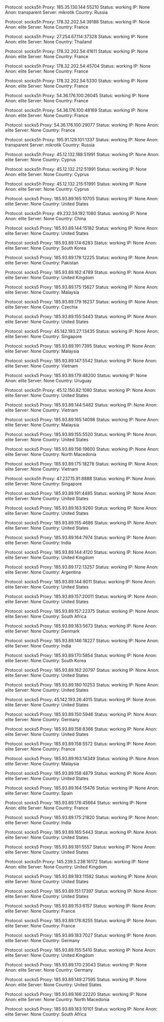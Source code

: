 Protocol: socks5h
Proxy: 185.35.130.144:55210
Status: working
IP: None
Anon: transparent
Server: mikrotik
Country: Russia

Protocol: socks5h
Proxy: 178.32.202.54:39188
Status: working
IP: None
Anon: elite
Server: None
Country: France

Protocol: socks5h
Proxy: 27.254.67.114:37328
Status: working
IP: None
Anon: elite
Server: None
Country: Thailand

Protocol: socks5h
Proxy: 178.32.202.54:41611
Status: working
IP: None
Anon: elite
Server: None
Country: France

Protocol: socks5h
Proxy: 178.32.202.54:45704
Status: working
IP: None
Anon: elite
Server: None
Country: France

Protocol: socks5h
Proxy: 178.32.202.54:5330
Status: working
IP: None
Anon: elite
Server: None
Country: France

Protocol: socks5h
Proxy: 54.36.176.100:26045
Status: working
IP: None
Anon: elite
Server: None
Country: France

Protocol: socks5h
Proxy: 54.36.176.100:48169
Status: working
IP: None
Anon: elite
Server: None
Country: France

Protocol: socks5
Proxy: 54.36.176.100:29077
Status: working
IP: None
Anon: elite
Server: None
Country: France

Protocol: socks5h
Proxy: 195.91.129.101:1337
Status: working
IP: None
Anon: transparent
Server: mikrotik
Country: Russia

Protocol: socks5h
Proxy: 45.12.132.188:51991
Status: working
IP: None
Anon: elite
Server: None
Country: Cyprus

Protocol: socks5h
Proxy: 45.12.132.212:51991
Status: working
IP: None
Anon: elite
Server: None
Country: Cyprus

Protocol: socks5h
Proxy: 45.12.132.215:51991
Status: working
IP: None
Anon: elite
Server: None
Country: Cyprus

Protocol: socks5
Proxy: 185.93.89.165:10705
Status: working
IP: None
Anon: elite
Server: None
Country: United States

Protocol: socks5h
Proxy: 49.232.59.192:1080
Status: working
IP: None
Anon: elite
Server: None
Country: China

Protocol: socks5
Proxy: 185.93.89.144:15182
Status: working
IP: None
Anon: elite
Server: None
Country: United States

Protocol: socks5
Proxy: 185.93.89.174:6283
Status: working
IP: None
Anon: elite
Server: None
Country: South Korea

Protocol: socks5
Proxy: 185.93.89.178:12225
Status: working
IP: None
Anon: elite
Server: None
Country: Pakistan

Protocol: socks5
Proxy: 185.93.89.162:4789
Status: working
IP: None
Anon: elite
Server: None
Country: United Kingdom

Protocol: socks5
Proxy: 185.93.89.175:15627
Status: working
IP: None
Anon: elite
Server: None
Country: Malaysia

Protocol: socks5
Proxy: 185.93.89.179:16237
Status: working
IP: None
Anon: elite
Server: None
Country: Czechia

Protocol: socks5
Proxy: 185.93.89.155:5443
Status: working
IP: None
Anon: elite
Server: None
Country: United States

Protocol: socks5
Proxy: 45.142.193.27:13435
Status: working
IP: None
Anon: elite
Server: None
Country: Singapore

Protocol: socks5
Proxy: 185.93.89.191:7395
Status: working
IP: None
Anon: elite
Server: None
Country: Malaysia

Protocol: socks5
Proxy: 185.93.89.147:5542
Status: working
IP: None
Anon: elite
Server: None
Country: Vietnam

Protocol: socks5
Proxy: 185.93.89.179:48200
Status: working
IP: None
Anon: elite
Server: None
Country: Uruguay

Protocol: socks5h
Proxy: 45.12.150.82:1080
Status: working
IP: None
Anon: elite
Server: None
Country: United States

Protocol: socks5
Proxy: 185.93.89.144:5482
Status: working
IP: None
Anon: elite
Server: None
Country: Vietnam

Protocol: socks5
Proxy: 185.93.89.165:14098
Status: working
IP: None
Anon: elite
Server: None
Country: Malaysia

Protocol: socks5
Proxy: 185.93.89.155:5520
Status: working
IP: None
Anon: elite
Server: None
Country: United States

Protocol: socks5
Proxy: 185.93.89.156:19600
Status: working
IP: None
Anon: elite
Server: None
Country: North Macedonia

Protocol: socks5
Proxy: 185.93.89.175:18278
Status: working
IP: None
Anon: elite
Server: None
Country: Vietnam

Protocol: socks5h
Proxy: 47.237.15.91:8888
Status: working
IP: None
Anon: elite
Server: None
Country: Singapore

Protocol: socks5
Proxy: 185.93.89.191:4485
Status: working
IP: None
Anon: elite
Server: None
Country: United States

Protocol: socks5
Proxy: 185.93.89.163:9260
Status: working
IP: None
Anon: elite
Server: None
Country: United States

Protocol: socks5
Proxy: 185.93.89.155:4686
Status: working
IP: None
Anon: elite
Server: None
Country: United States

Protocol: socks5
Proxy: 185.93.89.164:7974
Status: working
IP: None
Anon: elite
Server: None
Country: India

Protocol: socks5
Proxy: 185.93.89.144:4120
Status: working
IP: None
Anon: elite
Server: None
Country: United Kingdom

Protocol: socks5
Proxy: 185.93.89.172:13257
Status: working
IP: None
Anon: elite
Server: None
Country: Argentina

Protocol: socks5
Proxy: 185.93.89.144:8011
Status: working
IP: None
Anon: elite
Server: None
Country: United States

Protocol: socks5
Proxy: 185.93.89.157:20011
Status: working
IP: None
Anon: elite
Server: None
Country: United States

Protocol: socks5
Proxy: 185.93.89.157:22375
Status: working
IP: None
Anon: elite
Server: None
Country: South Africa

Protocol: socks5
Proxy: 185.93.89.183:5673
Status: working
IP: None
Anon: elite
Server: None
Country: Denmark

Protocol: socks5
Proxy: 185.93.89.146:18227
Status: working
IP: None
Anon: elite
Server: None
Country: India

Protocol: socks5
Proxy: 185.93.89.170:5854
Status: working
IP: None
Anon: elite
Server: None
Country: South Korea

Protocol: socks5
Proxy: 185.93.89.162:20797
Status: working
IP: None
Anon: elite
Server: None
Country: United States

Protocol: socks5
Proxy: 185.93.89.180:10253
Status: working
IP: None
Anon: elite
Server: None
Country: United States

Protocol: socks5
Proxy: 45.142.193.26:4015
Status: working
IP: None
Anon: elite
Server: None
Country: United States

Protocol: socks5
Proxy: 185.93.89.150:5946
Status: working
IP: None
Anon: elite
Server: None
Country: Germany

Protocol: socks5
Proxy: 185.93.89.158:8366
Status: working
IP: None
Anon: elite
Server: None
Country: United States

Protocol: socks5
Proxy: 185.93.89.158:5572
Status: working
IP: None
Anon: elite
Server: None
Country: France

Protocol: socks5
Proxy: 185.93.89.163:14349
Status: working
IP: None
Anon: elite
Server: None
Country: Malaysia

Protocol: socks5
Proxy: 185.93.89.158:4879
Status: working
IP: None
Anon: elite
Server: None
Country: United States

Protocol: socks5
Proxy: 185.93.89.164:15476
Status: working
IP: None
Anon: elite
Server: None
Country: Spain

Protocol: socks5
Proxy: 185.93.89.178:45664
Status: working
IP: None
Anon: elite
Server: None
Country: France

Protocol: socks5
Proxy: 185.93.89.175:21820
Status: working
IP: None
Anon: elite
Server: None
Country: India

Protocol: socks5
Proxy: 185.93.89.165:5443
Status: working
IP: None
Anon: elite
Server: None
Country: United States

Protocol: socks5
Proxy: 185.93.89.181:5557
Status: working
IP: None
Anon: elite
Server: None
Country: United States

Protocol: socks5h
Proxy: 145.239.5.238:16172
Status: working
IP: None
Anon: elite
Server: None
Country: United Kingdom

Protocol: socks5
Proxy: 185.93.89.183:11582
Status: working
IP: None
Anon: elite
Server: None
Country: United States

Protocol: socks5
Proxy: 185.93.89.151:17397
Status: working
IP: None
Anon: elite
Server: None
Country: United States

Protocol: socks5
Proxy: 185.93.89.153:6157
Status: working
IP: None
Anon: elite
Server: None
Country: France

Protocol: socks5
Proxy: 185.93.89.176:8255
Status: working
IP: None
Anon: elite
Server: None
Country: France

Protocol: socks5
Proxy: 185.93.89.183:7027
Status: working
IP: None
Anon: elite
Server: None
Country: Germany

Protocol: socks5
Proxy: 185.93.89.155:5410
Status: working
IP: None
Anon: elite
Server: None
Country: United Kingdom

Protocol: socks5
Proxy: 185.93.89.170:23043
Status: working
IP: None
Anon: elite
Server: None
Country: Germany

Protocol: socks5
Proxy: 185.93.89.149:27595
Status: working
IP: None
Anon: elite
Server: None
Country: United States

Protocol: socks5
Proxy: 185.93.89.166:22220
Status: working
IP: None
Anon: elite
Server: None
Country: North Macedonia

Protocol: socks5
Proxy: 185.93.89.183:10101
Status: working
IP: None
Anon: elite
Server: None
Country: South Africa

